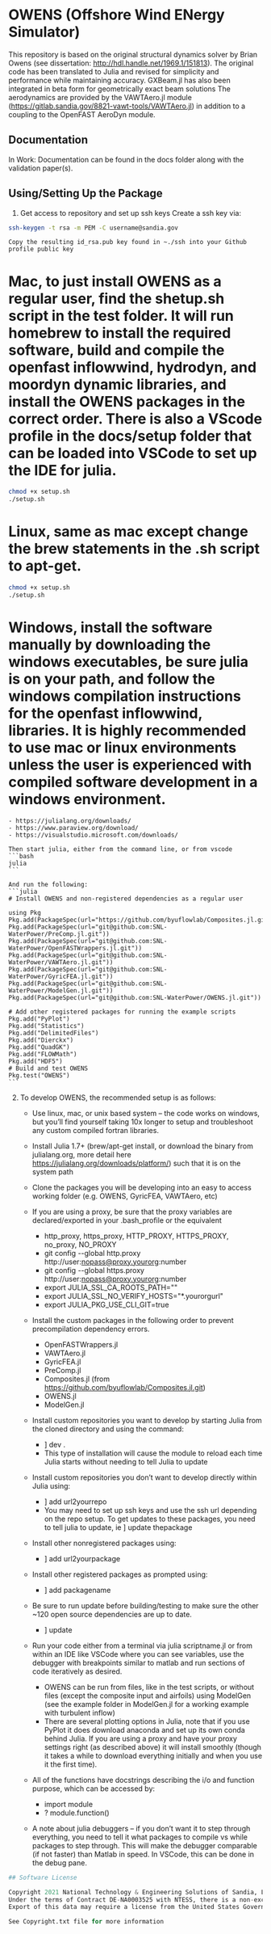 # OWENS (Offshore Wind ENergy Simulator)

This repository is based on the original structural dynamics solver by Brian Owens (see dissertation: http://hdl.handle.net/1969.1/151813).
The original code has been translated to Julia and revised for simplicity and performance while maintaining accuracy.  GXBeam.jl has also been integrated in beta form for geometrically exact beam solutions
The aerodynamics are provided by the VAWTAero.jl module (https://gitlab.sandia.gov/8821-vawt-tools/VAWTAero.jl) in addition to a coupling to the OpenFAST AeroDyn module.

## Documentation

In Work: Documentation can be found in the docs folder along with the validation paper(s).

## Using/Setting Up the Package
1. Get access to repository and set up ssh keys
	Create a ssh key via:

```bash
ssh-keygen -t rsa -m PEM -C username@sandia.gov
```
	Copy the resulting id_rsa.pub key found in ~./ssh into your Github profile public key

# Mac, to just install OWENS as a regular user, find the shetup.sh script in the test folder.  It will run homebrew to install the required software, build and compile the openfast inflowwind, hydrodyn, and moordyn dynamic libraries, and install the OWENS packages in the correct order.  There is also a VScode profile in the docs/setup folder that can be loaded into VSCode to set up the IDE for julia.
```bash
chmod +x setup.sh
./setup.sh
```

# Linux, same as mac except change the brew statements in the .sh script to apt-get.
```bash
chmod +x setup.sh
./setup.sh
```

# Windows, install the software manually by downloading the windows executables, be sure julia is on your path, and follow the windows compilation instructions for the openfast inflowwind, libraries. It is highly recommended to use mac or linux environments unless the user is experienced with compiled software development in a windows environment.
    - https://julialang.org/downloads/
    - https://www.paraview.org/download/
    - https://visualstudio.microsoft.com/downloads/

    Then start julia, either from the command line, or from vscode
    ```bash
    julia
    ```

    And run the following:
    ```julia
    # Install OWENS and non-registered dependencies as a regular user

    using Pkg
    Pkg.add(PackageSpec(url="https://github.com/byuflowlab/Composites.jl.git"))
    Pkg.add(PackageSpec(url="git@github.com:SNL-WaterPower/PreComp.jl.git"))
    Pkg.add(PackageSpec(url="git@github.com:SNL-WaterPower/OpenFASTWrappers.jl.git"))
    Pkg.add(PackageSpec(url="git@github.com:SNL-WaterPower/VAWTAero.jl.git"))
    Pkg.add(PackageSpec(url="git@github.com:SNL-WaterPower/GyricFEA.jl.git"))
    Pkg.add(PackageSpec(url="git@github.com:SNL-WaterPower/ModelGen.jl.git"))
    Pkg.add(PackageSpec(url="git@github.com:SNL-WaterPower/OWENS.jl.git"))

    # Add other registered packages for running the example scripts
    Pkg.add("PyPlot")
    Pkg.add("Statistics")
    Pkg.add("DelimitedFiles")
    Pkg.add("Dierckx")
    Pkg.add("QuadGK")
    Pkg.add("FLOWMath")
    Pkg.add("HDF5")
    # Build and test OWENS
    Pkg.test("OWENS")
    ```


2. To develop OWENS, the recommended setup is as follows:

    -	Use linux, mac, or unix based system – the code works on windows, but you’ll find yourself taking 10x longer to setup and troubleshoot any custom compiled fortran libraries.

    -	Install Julia 1.7+ (brew/apt-get install, or download the binary from julialang.org, more detail here https://julialang.org/downloads/platform/) such that it is on the system path

    -	Clone the packages you will be developing into an easy to access working folder (e.g. OWENS, GyricFEA, VAWTAero, etc)

    -	If you are using a proxy, be sure that the proxy variables are declared/exported in your .bash_profile or the equivalent
        * http_proxy, https_proxy, HTTP_PROXY, HTTPS_PROXY, no_proxy, NO_PROXY
        * git config --global http.proxy http://user:nopass@proxy.yourorg:number
        * git config --global https.proxy http://user:nopass@proxy.yourorg:number
        * export JULIA_SSL_CA_ROOTS_PATH=""
        * export JULIA_SSL_NO_VERIFY_HOSTS="*.yourorgurl"
        * export JULIA_PKG_USE_CLI_GIT=true 				


    -	Install the custom packages in the following order to prevent precompilation dependency errors.
        * OpenFASTWrappers.jl
        * VAWTAero.jl
        * GyricFEA.jl
        * PreComp.jl
        * Composites.jl (from https://github.com/byuflowlab/Composites.jl.git)
        * OWENS.jl
        * ModelGen.jl 				


    -	Install custom repositories you want to develop by starting Julia from the cloned directory and using the command:
        * ] dev .
        * This type of installation will cause the module to reload each time Julia starts without needing to tell Julia to update 	


    -	Install custom repositories you don’t want to develop directly within Julia using:
        * ] add url2yourrepo
        * You may need to set up ssh keys and use the ssh url depending on the repo setup. To get updates to these packages, you need to tell julia to update, ie ] update thepackage


    -	Install other nonregistered packages using:
        * ] add url2yourpackage 		


    -	Install other registered packages as prompted using:
        * ] add packagename 			


    -	Be sure to run update before building/testing to make sure the other ~120 open source dependencies are up to date.
        * ] update 				


    -	Run your code either from a terminal via julia scriptname.jl or from within an IDE like VSCode where you can see variables, use the debugger with breakpoints similar to matlab and run sections of code iteratively as desired.
        * OWENS can be run from files, like in the test scripts, or without files (except the composite input and airfoils) using ModelGen (see the example folder in ModelGen.jl for a working example with turbulent inflow)
        * There are several plotting options in Julia, note that if you use PyPlot it does download anaconda and set up its own conda behind Julia. If you are using a proxy and have your proxy settings right (as described above) it will install smoothly (though it takes a while to download everything initially and when you use it the first time). 	


    -	All of the functions have docstrings describing the i/o and function purpose, which can be accessed by:
        * import module
        * ? module.function() 				
    -	A note about julia debuggers – if you don’t want it to step through everything, you need to tell it what packages to compile vs while packages to step through. This will make the debugger comparable (if not faster) than Matlab in speed. In VSCode, this can be done in the debug pane.
```Julia
## Software License

Copyright 2021 National Technology & Engineering Solutions of Sandia, LLC (NTESS).
Under the terms of Contract DE-NA0003525 with NTESS, there is a non-exclusive license for use of this work by or on behalf of the U.S. Government.
Export of this data may require a license from the United States Government.

See Copyright.txt file for more information
